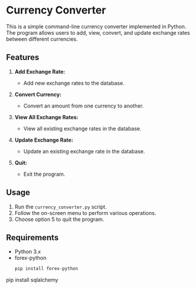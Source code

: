 # Currency Converter

This is a simple command-line currency converter implemented in Python. The program allows users to add, view, convert, and update exchange rates between different currencies.

## Features

1. **Add Exchange Rate:**
   - Add new exchange rates to the database.

2. **Convert Currency:**
   - Convert an amount from one currency to another.

3. **View All Exchange Rates:**
   - View all existing exchange rates in the database.

4. **Update Exchange Rate:**
   - Update an existing exchange rate in the database.

5. **Quit:**
   - Exit the program.

## Usage

1. Run the `currency_converter.py` script.
2. Follow the on-screen menu to perform various operations.
3. Choose option 5 to quit the program.

## Requirements

- Python 3.x
- forex-python
  ```bash
  pip install forex-python
pip install sqlalchemy

